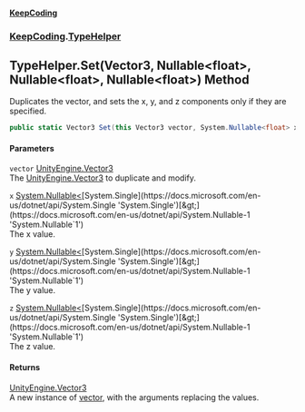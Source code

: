 #### [KeepCoding](index.md 'index')
### [KeepCoding](KeepCoding.md 'KeepCoding').[TypeHelper](TypeHelper.md 'KeepCoding.TypeHelper')
## TypeHelper.Set(Vector3, Nullable&lt;float&gt;, Nullable&lt;float&gt;, Nullable&lt;float&gt;) Method
Duplicates the vector, and sets the x, y, and z components only if they are specified.  
```csharp
public static Vector3 Set(this Vector3 vector, System.Nullable<float> x=null, System.Nullable<float> y=null, System.Nullable<float> z=null);
```
#### Parameters
<a name='KeepCoding.TypeHelper.Set(Vector3.System.Nullable.float..System.Nullable.float..System.Nullable.float.).vector'></a>
`vector` [UnityEngine.Vector3](https://docs.microsoft.com/en-us/dotnet/api/UnityEngine.Vector3 'UnityEngine.Vector3')  
The [UnityEngine.Vector3](https://docs.microsoft.com/en-us/dotnet/api/UnityEngine.Vector3 'UnityEngine.Vector3') to duplicate and modify.
  
<a name='KeepCoding.TypeHelper.Set(Vector3.System.Nullable.float..System.Nullable.float..System.Nullable.float.).x'></a>
`x` [System.Nullable&lt;](https://docs.microsoft.com/en-us/dotnet/api/System.Nullable-1 'System.Nullable`1')[System.Single](https://docs.microsoft.com/en-us/dotnet/api/System.Single 'System.Single')[&gt;](https://docs.microsoft.com/en-us/dotnet/api/System.Nullable-1 'System.Nullable`1')  
The x value.
  
<a name='KeepCoding.TypeHelper.Set(Vector3.System.Nullable.float..System.Nullable.float..System.Nullable.float.).y'></a>
`y` [System.Nullable&lt;](https://docs.microsoft.com/en-us/dotnet/api/System.Nullable-1 'System.Nullable`1')[System.Single](https://docs.microsoft.com/en-us/dotnet/api/System.Single 'System.Single')[&gt;](https://docs.microsoft.com/en-us/dotnet/api/System.Nullable-1 'System.Nullable`1')  
The y value.
  
<a name='KeepCoding.TypeHelper.Set(Vector3.System.Nullable.float..System.Nullable.float..System.Nullable.float.).z'></a>
`z` [System.Nullable&lt;](https://docs.microsoft.com/en-us/dotnet/api/System.Nullable-1 'System.Nullable`1')[System.Single](https://docs.microsoft.com/en-us/dotnet/api/System.Single 'System.Single')[&gt;](https://docs.microsoft.com/en-us/dotnet/api/System.Nullable-1 'System.Nullable`1')  
The z value.
  
#### Returns
[UnityEngine.Vector3](https://docs.microsoft.com/en-us/dotnet/api/UnityEngine.Vector3 'UnityEngine.Vector3')  
A new instance of [vector](TypeHelper.Set.r+pDPZfUNYdb6.3tqDT5yA.md#KeepCoding.TypeHelper.Set(Vector3.System.Nullable.float..System.Nullable.float..System.Nullable.float.).vector 'KeepCoding.TypeHelper.Set(Vector3, System.Nullable&lt;float&gt;, System.Nullable&lt;float&gt;, System.Nullable&lt;float&gt;).vector'), with the arguments replacing the values.
